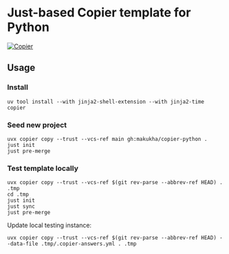 # Just-based Copier template for Python
[![Copier](https://img.shields.io/endpoint?url=https://raw.githubusercontent.com/copier-org/copier/master/img/badge/badge-grayscale-border.json)](https://github.com/copier-org/copier)

## Usage

### Install

```shell
uv tool install --with jinja2-shell-extension --with jinja2-time copier
```

### Seed new project

```shell
uvx copier copy --trust --vcs-ref main gh:makukha/copier-python .
just init
just pre-merge
```

### Test template locally

```shell
uvx copier copy --trust --vcs-ref $(git rev-parse --abbrev-ref HEAD) . .tmp
cd .tmp
just init
just sync
just pre-merge
```

Update local testing instance:

```shell
uvx copier copy --trust --vcs-ref $(git rev-parse --abbrev-ref HEAD) --data-file .tmp/.copier-answers.yml . .tmp
```

